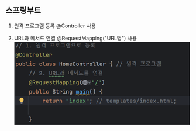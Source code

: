 ## 스프링부트

1. 원격 프로그램 등록
   @Controller 사용

2. URL과 메서드 연결
   @RequestMapping("URL명") 사용  
   ![alt text](image.png)
